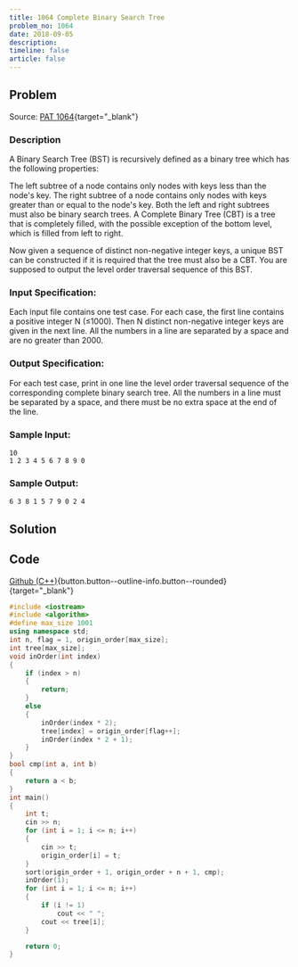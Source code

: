 ```yaml
---
title: 1064 Complete Binary Search Tree
problem_no: 1064
date: 2018-09-05
description: 
timeline: false
article: false
---
```


<!--more-->

## Problem

Source: [PAT 1064](){target="_blank"}

### Description

A Binary Search Tree (BST) is recursively defined as a binary tree which has the following properties:

The left subtree of a node contains only nodes with keys less than the node's key. The right subtree of a node contains
only nodes with keys greater than or equal to the node's key. Both the left and right subtrees must also be binary
search trees. A Complete Binary Tree (CBT) is a tree that is completely filled, with the possible exception of the
bottom level, which is filled from left to right.

Now given a sequence of distinct non-negative integer keys, a unique BST can be constructed if it is required that the
tree must also be a CBT. You are supposed to output the level order traversal sequence of this BST.

### Input Specification:

Each input file contains one test case. For each case, the first line contains a positive integer N (≤1000). Then N
distinct non-negative integer keys are given in the next line. All the numbers in a line are separated by a space and
are no greater than 2000.

### Output Specification:

For each test case, print in one line the level order traversal sequence of the corresponding complete binary search
tree. All the numbers in a line must be separated by a space, and there must be no extra space at the end of the line.

### Sample Input:

```text
10
1 2 3 4 5 6 7 8 9 0
```

### Sample Output:

```text
6 3 8 1 5 7 9 0 2 4
```

## Solution

## Code

[Github (C++)](https://github.com/Alomerry/algorithm/blob/master/pat/a/){button.button--outline-info.button--rounded}{target="_blank"}


```cpp
#include <iostream>
#include <algorithm>
#define max_size 1001
using namespace std;
int n, flag = 1, origin_order[max_size];
int tree[max_size];
void inOrder(int index)
{
    if (index > n)
    {
        return;
    }
    else
    {
        inOrder(index * 2);
        tree[index] = origin_order[flag++];
        inOrder(index * 2 + 1);
    }
}
bool cmp(int a, int b)
{
    return a < b;
}
int main()
{
    int t;
    cin >> n;
    for (int i = 1; i <= n; i++)
    {
        cin >> t;
        origin_order[i] = t;
    }
    sort(origin_order + 1, origin_order + n + 1, cmp);
    inOrder(1);
    for (int i = 1; i <= n; i++)
    {
        if (i != 1)
            cout << " ";
        cout << tree[i];
    }

    return 0;
}
```

